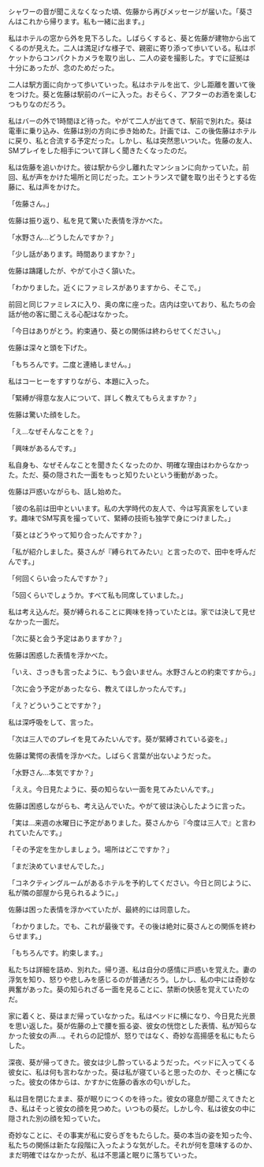 シャワーの音が聞こえなくなった頃、佐藤から再びメッセージが届いた。「葵さんはこれから帰ります。私も一緒に出ます。」

私はホテルの窓から外を見下ろした。しばらくすると、葵と佐藤が建物から出てくるのが見えた。二人は満足げな様子で、親密に寄り添って歩いている。私はポケットからコンパクトカメラを取り出し、二人の姿を撮影した。すでに証拠は十分にあったが、念のためだった。

二人は駅方面に向かって歩いていった。私はホテルを出て、少し距離を置いて後をつけた。葵と佐藤は駅前のバーに入った。おそらく、アフターのお酒を楽しむつもりなのだろう。

私はバーの外で1時間ほど待った。やがて二人が出てきて、駅前で別れた。葵は電車に乗り込み、佐藤は別の方向に歩き始めた。計画では、この後佐藤はホテルに戻り、私と合流する予定だった。しかし、私は突然思いついた。佐藤の友人、SMプレイをした相手について詳しく聞きたくなったのだ。

私は佐藤を追いかけた。彼は駅から少し離れたマンションに向かっていた。前回、私が声をかけた場所と同じだった。エントランスで鍵を取り出そうとする佐藤に、私は声をかけた。

「佐藤さん。」

佐藤は振り返り、私を見て驚いた表情を浮かべた。

「水野さん…どうしたんですか？」

「少し話があります。時間ありますか？」

佐藤は躊躇したが、やがて小さく頷いた。

「わかりました。近くにファミレスがありますから、そこで。」

前回と同じファミレスに入り、奥の席に座った。店内は空いており、私たちの会話が他の客に聞こえる心配はなかった。

「今日はありがとう。約束通り、葵との関係は終わらせてください。」

佐藤は深々と頭を下げた。

「もちろんです。二度と連絡しません。」

私はコーヒーをすすりながら、本題に入った。

「緊縛が得意な友人について、詳しく教えてもらえますか？」

佐藤は驚いた顔をした。

「え…なぜそんなことを？」

「興味があるんです。」

私自身も、なぜそんなことを聞きたくなったのか、明確な理由はわからなかった。ただ、葵の隠された一面をもっと知りたいという衝動があった。

佐藤は戸惑いながらも、話し始めた。

「彼の名前は田中といいます。私の大学時代の友人で、今は写真家をしています。趣味でSM写真を撮っていて、緊縛の技術も独学で身につけました。」

「葵とはどうやって知り合ったんですか？」

「私が紹介しました。葵さんが『縛られてみたい』と言ったので、田中を呼んだんです。」

「何回くらい会ったんですか？」

「5回くらいでしょうか。すべて私も同席していました。」

私は考え込んだ。葵が縛られることに興味を持っていたとは。家では決して見せなかった一面だ。

「次に葵と会う予定はありますか？」

佐藤は困惑した表情を浮かべた。

「いえ、さっきも言ったように、もう会いません。水野さんとの約束ですから。」

「次に会う予定があったなら、教えてほしかったんです。」

「え？どういうことですか？」

私は深呼吸をして、言った。

「次は三人でのプレイを見てみたいんです。葵が緊縛されている姿を。」

佐藤は驚愕の表情を浮かべた。しばらく言葉が出ないようだった。

「水野さん…本気ですか？」

「ええ。今日見たように、葵の知らない一面を見てみたいんです。」

佐藤は困惑しながらも、考え込んでいた。やがて彼は決心したように言った。

「実は…来週の水曜日に予定がありました。葵さんから『今度は三人で』と言われていたんです。」

「その予定を生かしましょう。場所はどこですか？」

「まだ決めていませんでした。」

「コネクティングルームがあるホテルを予約してください。今日と同じように、私が隣の部屋から見られるように。」

佐藤は困った表情を浮かべていたが、最終的には同意した。

「わかりました。でも、これが最後です。その後は絶対に葵さんとの関係を終わらせます。」

「もちろんです。約束します。」

私たちは詳細を詰め、別れた。帰り道、私は自分の感情に戸惑いを覚えた。妻の浮気を知り、怒りや悲しみを感じるのが普通だろう。しかし、私の中には奇妙な興奮があった。葵の知られざる一面を見ることに、禁断の快感を覚えていたのだ。

家に着くと、葵はまだ帰っていなかった。私はベッドに横になり、今日見た光景を思い返した。葵が佐藤の上で腰を振る姿、彼女の恍惚とした表情、私が知らなかった彼女の声…。それらの記憶が、怒りではなく、奇妙な高揚感を私にもたらした。

深夜、葵が帰ってきた。彼女は少し酔っているようだった。ベッドに入ってくる彼女に、私は何も言わなかった。葵は私が寝ていると思ったのか、そっと横になった。彼女の体からは、かすかに佐藤の香水の匂いがした。

私は目を閉じたまま、葵が眠りにつくのを待った。彼女の寝息が聞こえてきたとき、私はそっと彼女の顔を見つめた。いつもの葵だ。しかし今、私は彼女の中に隠された別の顔を知っていた。

奇妙なことに、その事実が私に安らぎをもたらした。葵の本当の姿を知った今、私たちの関係は新たな段階に入ったような気がした。それが何を意味するのか、まだ明確ではなかったが、私は不思議と眠りに落ちていった。